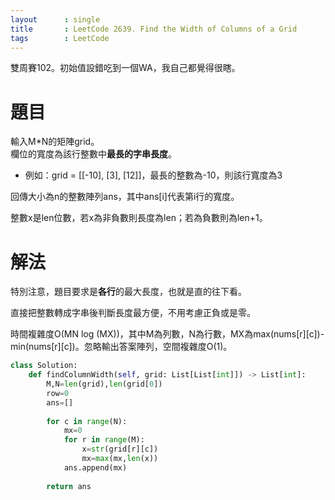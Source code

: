 ```yaml
--- 
layout      : single
title       : LeetCode 2639. Find the Width of Columns of a Grid
tags        : LeetCode
---
```

雙周賽102。初始值設錯吃到一個WA，我自己都覺得很瞎。  

# 題目
輸入M\*N的矩陣grid。  
欄位的寬度為該行整數中**最長的字串長度**。  

- 例如：grid = [[-10], [3], [12]]，最長的整數為-10，則該行寬度為3  

回傳大小為n的整數陣列ans，其中ans[i]代表第i行的寬度。  

整數x是len位數，若x為非負數則長度為len；若為負數則為len+1。  

# 解法
特別注意，題目要求是**各行**的最大長度，也就是直的往下看。  

直接把整數轉成字串後判斷長度最方便，不用考慮正負或是零。  

時間複雜度O(MN log (MX))，其中M為列數，N為行數，MX為max(nums[r][c])-min(nums[r][c])。忽略輸出答案陣列，空間複雜度O(1)。  

```python
class Solution:
    def findColumnWidth(self, grid: List[List[int]]) -> List[int]:
        M,N=len(grid),len(grid[0])
        row=0
        ans=[]
        
        for c in range(N):
            mx=0
            for r in range(M):
                x=str(grid[r][c])
                mx=max(mx,len(x))
            ans.append(mx)
            
        return ans
```
